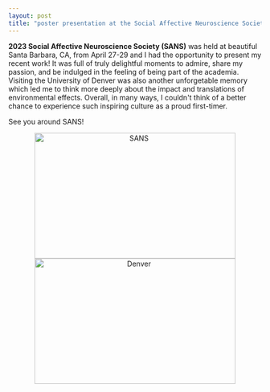 ```yaml
---
layout: post
title: "poster presentation at the Social Affective Neuroscience Society!"
---
```


**2023 Social Affective Neuroscience Society (SANS)** was held at beautiful Santa Barbara, CA, from April 27-29 and I had the opportunity to present my recent work! 
It was full of truly delightful moments to admire, share my passion, and be indulged in the feeling of being part of the academia.
Visiting the University of Denver was also another unforgetable memory which led me to think more deeply about the impact and translations of environmental effects.
Overall, in many ways, I couldn't think of a better chance to experience such inspiring culture as a proud first-timer. 

See you around SANS! 

<p align="center">
   <img src="https://github.com/suzanpark/suzanpark.github.io/assets/143306172/1d3faf76-e9b1-4038-9096-4304a45aa36f" alt="SANS" width="400" height="250"/> <img src="https://github.com/suzanpark/suzanpark.github.io/assets/143306172/c7249619-efc3-49ae-89f1-306be08e23c4" alt="Denver" width="400" height="250"/>
</p>
